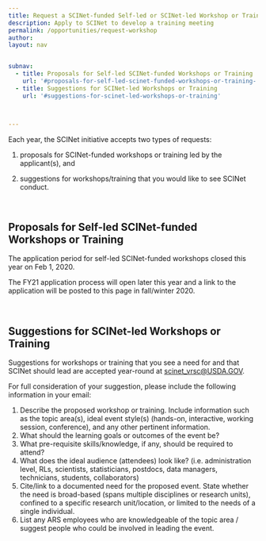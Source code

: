 ```yaml
---
title: Request a SCINet-funded Self-led or SCINet-led Workshop or Training 
description: Apply to SCINet to develop a training meeting
permalink: /opportunities/request-workshop
author:
layout: nav


subnav:
  - title: Proposals for Self-led SCINet-funded Workshops or Training 
    url: '#proposals-for-self-led-scinet-funded-workshops-or-training-'
  - title: Suggestions for SCINet-led Workshops or Training
    url: '#suggestions-for-scinet-led-workshops-or-training'



---
```


Each year, the SCINet initiative accepts two types of requests:

1) proposals for SCINet-funded workshops or training led by the applicant(s), and 

2) suggestions for workshops/training that you would like to see SCINet conduct.

<br> 

## Proposals for Self-led SCINet-funded Workshops or Training 

The application period for self-led SCINet-funded workshops closed this year on Feb 1, 2020.

The FY21 application process will open later this year and a link to the application will be posted to this page in fall/winter 2020. 

<!--
### [Request for FY20 SCINet Workshop/Training Application](https://www.surveymonkey.com/r/SCINet) (Due Feb 1, 2020)
The SCINet initiative is currently accepting proposals for FY 2020 trainings and workshops. These events can span a broad range of activities from establishing/promoting SCINet-related computational working groups to conducting local or national computational trainings. Successful proposals must state how state how the workshop/training will promote the goals of SCINet, including: 
- improving high performance computing or big data analytical capabilities of ARS scientists
- increasing use of SCINet resources (e.g., Ceres, cloud computing) by ARS scientists or disciplines that are under-represented on SCINet
- improving access to ARS data. 
At your request, members of the SCINet Virtual Research Support Core (VRSC) can be available remotely or in-person to support your event. As part of the application, we ask that you consider aspects such as the number of attendees, the experience level required to participate, the type of travel authorization that will be required, if the event will be internal to USDA ARS or open to outside collaborators, and a cost estimate. 
If you would like to hold a SCINet-funded workshop or training in FY20, please submit this application by Feb 1, 2020 for full consideration. Submissions after this date will be contingent upon the availability of funds. Workshop or training dates proposed for May 4, 2020 or earlier may be given higher priority. Your request will be reviewed by the SCINet Advisory Committee and the ARS Chief Science Information Officer. Questions about the application can be sent to deb.peters@usda.gov.
-->
<br>

## Suggestions for SCINet-led Workshops or Training

Suggestions for workshops or training that you see a need for and that SCINet should lead are accepted year-round at [scinet_vrsc@USDA.GOV](mailto:scinet_vrsc@USDA.GOV?subject=training%20suggestion).

For full consideration of your suggestion, please include the following information in your email:
1.  Describe the proposed workshop or training. Include information such as the topic area(s), ideal event style(s) (hands-on, interactive, working session, conference), and any other pertinent information.
2.  What should the learning goals or outcomes of the event be?
3.  What pre-requisite skills/knowledge, if any, should be required to attend?
4.  What does the ideal audience (attendees) look like? (i.e. administration level, RLs, scientists, statisticians, postdocs, data managers, technicians, students, collaborators)
5.  Cite/link to a documented need for the proposed event. State whether the need is broad-based (spans multiple disciplines or research units), confined to a specific research unit/location, or limited to the needs of a single individual.
6.  List any ARS employees who are knowledgeable of the topic area / suggest people who could be involved in leading the event.

<!--
### [Request Form for SCINet-Led Workshop/Training](https://www.surveymonkey.com/r/FY20SCINetTraining)
This form is for suggesting workshops or training that you see a need for and that SCINet should lead. You will be asked to describe the type of event and topic area(s), learning goals or outcomes, pre-requisite skills or knowledge needed, the intended audience, and to cite or link to a documented need, if applicable.
If you would like to propose a SCINet-funded workshop/training that you would lead yourself, please instead use the Request for FY20 SCINet Workshop/Training Application above. 
-->
